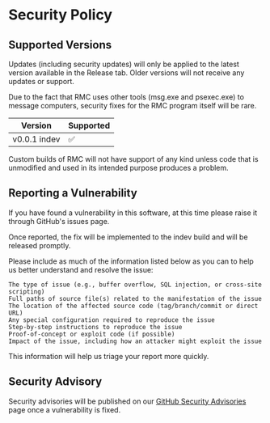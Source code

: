 # Security Policy

## Supported Versions

Updates (including security updates) will only be applied to the latest version available in the Release tab. Older versions will not receive any updates or support.

Due to the fact that RMC uses other tools (msg.exe and psexec.exe) to message computers, security fixes for the RMC program itself will be rare.

| Version    | Supported          |
| -------    | ------------------ |
| v0.0.1 indev | :white_check_mark: | 

Custom builds of RMC will not have support of any kind unless code that is unmodified and used in its intended purpose produces a problem.

## Reporting a Vulnerability

If you have found a vulnerability in this software, at this time please raise it through GitHub's issues page.

Once reported, the fix will be implemented to the indev build and will be released promptly.

Please include as much of the information listed below as you can to help us better understand and resolve the issue:

    The type of issue (e.g., buffer overflow, SQL injection, or cross-site scripting)
    Full paths of source file(s) related to the manifestation of the issue
    The location of the affected source code (tag/branch/commit or direct URL)
    Any special configuration required to reproduce the issue
    Step-by-step instructions to reproduce the issue
    Proof-of-concept or exploit code (if possible)
    Impact of the issue, including how an attacker might exploit the issue

This information will help us triage your report more quickly.

## Security Advisory

Security advisories will be published on our [GitHub Security Advisories](https://github.com/lloyd99901/RapidMessageCast/security/advisories) page once a vulnerability is fixed.
